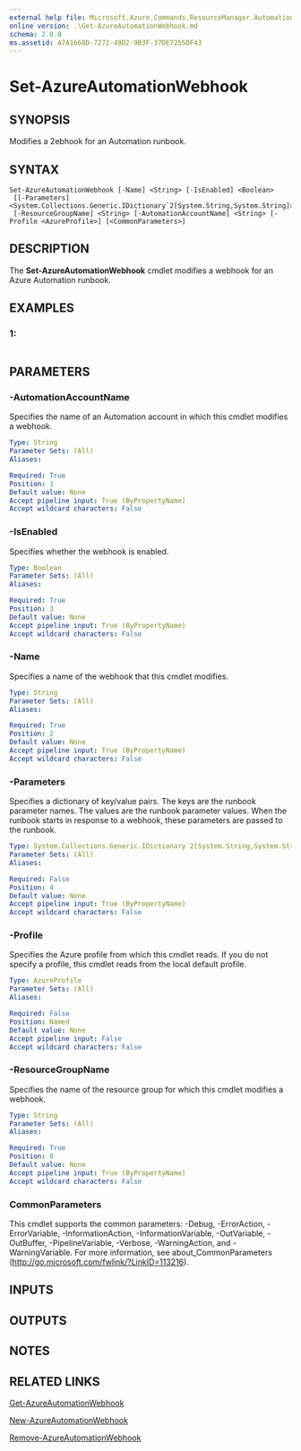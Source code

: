 ```yaml
---
external help file: Microsoft.Azure.Commands.ResourceManager.Automation.dll-Help.xml
online version: .\Get-AzureAutomationWebhook.md
schema: 2.0.0
ms.assetid: A7A1668D-7272-49D2-9B3F-37DE7255DF43
---
```


# Set-AzureAutomationWebhook

## SYNOPSIS
Modifies a 2ebhook for an Automation runbook.

## SYNTAX

```
Set-AzureAutomationWebhook [-Name] <String> [-IsEnabled] <Boolean>
 [[-Parameters] <System.Collections.Generic.IDictionary`2[System.String,System.String]>]
 [-ResourceGroupName] <String> [-AutomationAccountName] <String> [-Profile <AzureProfile>] [<CommonParameters>]
```

## DESCRIPTION
The **Set-AzureAutomationWebhook** cmdlet modifies a webhook for an Azure Automation runbook.

## EXAMPLES

### 1:
```

```

## PARAMETERS

### -AutomationAccountName
Specifies the name of an Automation account in which this cmdlet modifies a webhook.

```yaml
Type: String
Parameter Sets: (All)
Aliases: 

Required: True
Position: 1
Default value: None
Accept pipeline input: True (ByPropertyName)
Accept wildcard characters: False
```

### -IsEnabled
Specifies whether the webhook is enabled.

```yaml
Type: Boolean
Parameter Sets: (All)
Aliases: 

Required: True
Position: 3
Default value: None
Accept pipeline input: True (ByPropertyName)
Accept wildcard characters: False
```

### -Name
Specifies a name of the webhook that this cmdlet modifies.

```yaml
Type: String
Parameter Sets: (All)
Aliases: 

Required: True
Position: 2
Default value: None
Accept pipeline input: True (ByPropertyName)
Accept wildcard characters: False
```

### -Parameters
Specifies a dictionary of key/value pairs.
The keys are the runbook parameter names.
The values are the runbook parameter values.
When the runbook starts in response to a webhook, these parameters are passed to the runbook.

```yaml
Type: System.Collections.Generic.IDictionary`2[System.String,System.String]
Parameter Sets: (All)
Aliases: 

Required: False
Position: 4
Default value: None
Accept pipeline input: True (ByPropertyName)
Accept wildcard characters: False
```

### -Profile
Specifies the Azure profile from which this cmdlet reads.
If you do not specify a profile, this cmdlet reads from the local default profile.

```yaml
Type: AzureProfile
Parameter Sets: (All)
Aliases: 

Required: False
Position: Named
Default value: None
Accept pipeline input: False
Accept wildcard characters: False
```

### -ResourceGroupName
Specifies the name of the resource group for which this cmdlet modifies a webhook.

```yaml
Type: String
Parameter Sets: (All)
Aliases: 

Required: True
Position: 0
Default value: None
Accept pipeline input: True (ByPropertyName)
Accept wildcard characters: False
```

### CommonParameters
This cmdlet supports the common parameters: -Debug, -ErrorAction, -ErrorVariable, -InformationAction, -InformationVariable, -OutVariable, -OutBuffer, -PipelineVariable, -Verbose, -WarningAction, and -WarningVariable. For more information, see about_CommonParameters (http://go.microsoft.com/fwlink/?LinkID=113216).

## INPUTS

## OUTPUTS

## NOTES

## RELATED LINKS

[Get-AzureAutomationWebhook](./Get-AzureAutomationWebhook.md)

[New-AzureAutomationWebhook](./New-AzureAutomationWebhook.md)

[Remove-AzureAutomationWebhook](./Remove-AzureAutomationWebhook.md)


